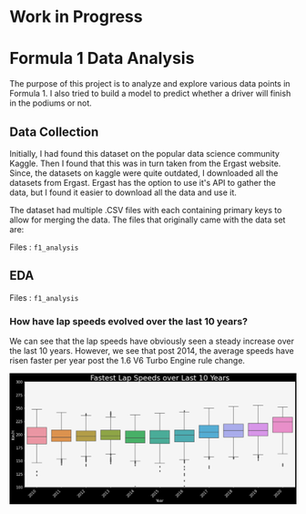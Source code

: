 # Work in Progress

# Formula 1 Data Analysis

The purpose of this project is to analyze and explore various data points in Formula 1. I also tried to build a model to predict whether a driver will finish in the podiums or not.

## Data Collection
Initially, I had found this dataset on the popular data science community Kaggle. Then I found that this was in turn taken from the Ergast website. Since, the datasets on kaggle were quite outdated, I downloaded all the datasets from Ergast. Ergast has the option to use it's API to gather the data, but I found it easier to download all the data and use it.

The dataset had multiple .CSV files with each containing primary keys to allow for merging the data. The files that originally came with the data set are:

Files : `f1_analysis`


## EDA

Files : `f1_analysis`

### How have lap speeds evolved over the last 10 years?

We can see that the lap speeds have obviously seen a steady increase over the last 10 years. However, we see that post 2014, the average speeds have risen faster per year post the 1.6 V6 Turbo Engine rule change.

![](Images/lap_speed.png)
